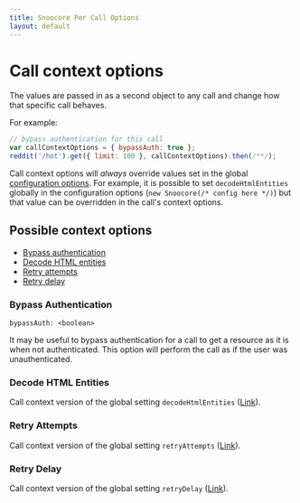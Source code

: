 ```yaml
---
title: Snoocore Per Call Options
layout: default
---
```


# Call context options

The values are passed in as a second object to any call and change how that specific call behaves.

For example:

```javascript
// bypass authentication for this call
var callContextOptions = { bypassAuth: true };
reddit('/hot').get({ limit: 100 }, callContextOptions).then(/**/);
```

Call context options will *always* override values set in the global [configuration options](config.html). For example, it is possible to set `decodeHtmlEntities` globally in the configuration options (`new Snoocore(/* config here */)`) but that value can be overridden in the call's context options.


## Possible context options

 - [Bypass authentication](#bypassAuth)
 - [Decode HTML entities](#decodeHtml)
 - [Retry attempts](#retryAttempts)
 - [Retry delay](#retryDelay)


<a name="bypassAuth"></a>
### Bypass Authentication

`bypassAuth: <boolean>`

It may be useful to bypass authentication for a call to get a resource as it is when not authenticated. This option will perform the call as if the user was unauthenticated.

<a name="decodeHtml"></a>
### Decode HTML Entities

Call context version of the global setting `decodeHtmlEntities` ([Link](config.html#decodeHtml)).

<a name="retryAttempts"></a>
### Retry Attempts

Call context version of the global setting `retryAttempts` ([Link](config.html#retryAttempts)).

<a name="retryDelay"></a>
### Retry Delay

Call context version of the global setting `retryDelay` ([Link](config.html#retryDelay)).
